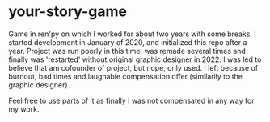 # your-story-game
Game in ren'py on which I worked for about two years with some breaks. I started development in January of 2020, and initialized this repo after a year. Project was run poorly in this time, was remade several times and finally was 'restarted' without original graphic designer in 2022. I was led to believe that am cofounder of project, but nope, only used. I left because of burnout, bad times and laughable compensation offer (similarily to the graphic designer). 

Feel free to use parts of it as finally I was not compensated in any way for my work.
